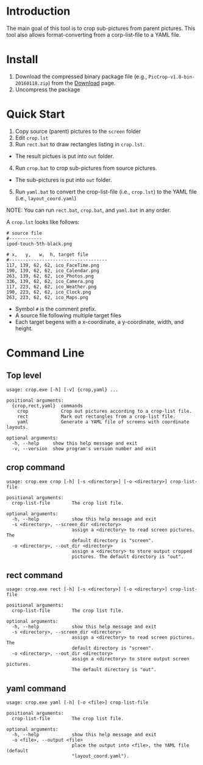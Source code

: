 # Introduction #

The main goal of this tool is to crop sub-pictures from parent pictures. This
tool also allows format-converting from a corp-list-file to a YAML file.


# Install #

1. Download the compressed binary package file (e.g.,
   `PicCrop-v1.0-bin-20160118.zip`) from the
   [Download](https://bitbucket.org/YorkJong/pypiccrop/downloads) page.
2. Uncompress the package


# Quick Start #

1. Copy source (parent) pictures to the `screen` folder
2. Edit `crop.lst`
3. Run `rect.bat` to draw rectangles listing in `crop.lst`.
 * The result pictues is put into `out` folder.
4. Run `crop.bat` to crop sub-pictures from source pictures.
 * The sub-pictures is put into `out` folder.
5. Run `yaml.bat` to convert the crop-list-file (i.e., `crop.lst`) to the
   YAML file (i.e., `layout_coord.yaml`)

NOTE: You can run `rect.bat`, `crop.bat`, and `yaml.bat` in any order.

A `crop.lst` looks like follows:
```
# source file
#------------
ipod-touch-5th-black.png

# x,   y,   w,  h, target file
#------------------------------------
117, 139, 62, 62, ico_FaceTime.png
190, 139, 62, 62, ico_Calendar.png
263, 139, 62, 62, ico_Photos.png
336, 139, 62, 62, ico_Camera.png
117, 223, 62, 62, ico_Weather.png
190, 223, 62, 62, ico_Clock.png
263, 223, 62, 62, ico_Maps.png
```

* Symbol `#` is the comment prefix.
* A source file following multiple target files
* Each target begens with a x-coordinate, a y-coordinate, width, and height.


# Command Line #
## Top level ##
```
usage: crop.exe [-h] [-v] {crop,yaml} ...

positional arguments:
  {crop,rect,yaml}  commands
    crop            Crop out pictures according to a crop-list file.
    rect            Mark out rectangles from a crop-list file.
    yaml            Generate a YAML file of screens with coordinate layouts.

optional arguments:
  -h, --help     show this help message and exit
  -v, --version  show program's version number and exit
```

## crop command ##
```
usage: crop.exe crop [-h] [-s <directory>] [-o <directory>] crop-list-file

positional arguments:
  crop-list-file        The crop list file.

optional arguments:
  -h, --help            show this help message and exit
  -s <directory>, --screen_dir <directory>
                        assign a <directory> to read screen pictures. The
                        default directory is "screen".
  -o <directory>, --out_dir <directory>
                        assign a <directory> to store output cropped
                        pictures. The default directory is "out".
```

## rect command ##
```
usage: crop.exe rect [-h] [-s <directory>] [-o <directory>] crop-list-file

positional arguments:
  crop-list-file        The crop list file.

optional arguments:
  -h, --help            show this help message and exit
  -s <directory>, --screen_dir <directory>
                        assign a <directory> to read screen pictures. The
                        default directory is "screen".
  -o <directory>, --out_dir <directory>
                        assign a <directory> to store output screen pictures.
                        The default directory is "out".
```

## yaml command ##
```
usage: crop.exe yaml [-h] [-o <file>] crop-list-file

positional arguments:
  crop-list-file        The crop list file.

optional arguments:
  -h, --help            show this help message and exit
  -o <file>, --output <file>
                        place the output into <file>, the YAML file (default
                        "layout_coord.yaml").
```
